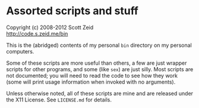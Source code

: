Assorted scripts and stuff
==========================
Copyright (c) 2008-2012 Scott Zeid  
<http://code.s.zeid.me/bin>

This is the (abridged) contents of my personal `bin` directory on my personal
computers.

Some of these scripts are more useful than others, a few are just wrapper scripts
for other programs, and some (like `sex`) are just silly.  Most scripts are not
documented; you will need to read the code to see how they work (some will print
usage information when invoked with no arguments).

Unless otherwise noted, all of these scripts are mine and are released under the
X11 License.  See `LICENSE.md` for details.

